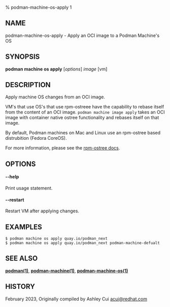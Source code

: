 % podman-machine-os-apply 1

## NAME

podman\-machine\-os\-apply - Apply an OCI image to a Podman Machine's OS

## SYNOPSIS

**podman machine os apply** [*options*] _image_ [vm]

## DESCRIPTION

Apply machine OS changes from an OCI image.

VM's that use OS's that use rpm-ostreee have the capability to rebase itself from the content of an OCI image.
`podman machine image apply` takes an OCI image with container native ostree functionality and rebases itself on that image.

By default, Podman machines on Mac and Linux use an rpm-ostree based distrubition (Fedora CoreOS).

For more information, please see the [rpm-ostree docs](https://coreos.github.io/rpm-ostree/container/).

## OPTIONS

#### **--help**

Print usage statement.

#### **--restart**

Restart VM after applying changes.

## EXAMPLES

```
$ podman machine os apply quay.io/podman_next
$ podman machine os apply quay.io/podman_next podman-machine-defualt
```

## SEE ALSO

**[podman(1)](podman.md)**, **[podman-machine(1)](commands/podman-machine/podman-machine.md)**, **[podman-machine-os(1)](commands/podman-machine/podman-machine-os.md)**

## HISTORY

February 2023, Originally compiled by Ashley Cui <acui@redhat.com>
